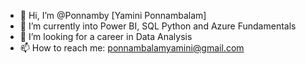 - 👋 Hi, I’m @Ponnamby [Yamini Ponnambalam]
- 🌱 I’m currently into Power BI, SQL Python and Azure Fundamentals
- 💞️ I’m looking for a career in Data Analysis 
- 📫 How to reach me: ponnambalamyamini@gmail.com


<!---
Ponnamby/Ponnamby is a ✨ special ✨ repository because its `README.md` (this file) appears on your GitHub profile.
You can click the Preview link to take a look at your changes.
--->
